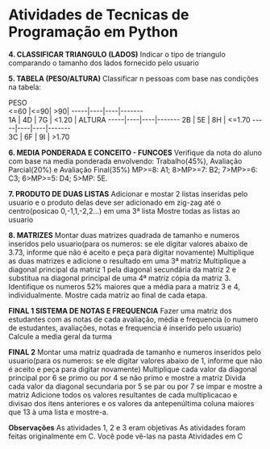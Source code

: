 # Atividades de Tecnicas de Programação em Python

**4. CLASSIFICAR TRIANGULO (LADOS)**
Indicar o tipo de triangulo comparando o tamanho dos lados fornecido pelo usuario

**5. TABELA (PESO/ALTURA)**
Classificar n pessoas com base nas condições na tabela:

PESO      
<=60 |<=90| >90| 
-----|----|----|-------       
  1A | 4D | 7G | <1.20  | ALTURA
-----|----|----|------- 
  2B | 5E | 8H | <=1.70
-----|----|----|-------          
  3C | 6F | 9I | >1.70 

**6. MEDIA PONDERADA E CONCEITO - FUNCOES**
Verifique da nota do aluno com base na media ponderada envolvendo: Trabalho(45%), Avaliação Parcial(20%) e Avaliação Final(35%)
MP>=8: A1; 8>MP>=7: B2; 7>MP>=6: C3; 6>MP>=5: D4; 5>MP: 5E.

**7. PRODUTO DE DUAS LISTAS**
Adicionar e mostar 2 listas inseridas pelo usuario e o produto delas deve ser adicionado em zig-zag até o centro(posicao 0,-1,1,-2,2...) em uma 3ª lista 
Mostre todas as listas ao usuario

**8. MATRIZES**
Montar duas matrizes quadrada de tamanho e numeros inseridos pelo usuario(para os numeros: se ele digitar valores abaixo de 3.73, informe que não é aceito e peça para digitar novamente)
Multiplique as duas matrizes e adicione o resultado em uma 3ª matriz
Multiplique a diagonal principal da matriz 1 pela diagonal secundária da matriz 2 e substitua na diagonal principal de uma 4ª matriz cópia da matriz 3.
Identifique os numeros 52% maiores que a média para a matriz 3 e 4, individualmente.
Mostre cada matriz ao final de cada etapa.

**FINAL 1 SISTEMA DE NOTAS E FREQUENCIA**
Fazer uma matriz dos estudantes com as notas de cada avaliação, média e frequencia (o numero de estudantes, avaliações, notas e frequencia é inserido pelo usuario)
Calcule a media geral da turma

**FINAL 2**
Montar uma matriz quadrada de tamanho e numeros inseridos pelo usuario(para os numeros: se ele digitar valores abaixo de 1, informe que não é aceito e peça para digitar novamente)
Multiplique cada valor da diagonal principal por 6 se primo ou por 4 se não primo e mostre a matriz
Divida cada valor da diagonal secundaria por 5 se par ou por 7 se impar e mostre a matriz
Adicione todos os valores resultantes de cada multiplicacao e divisao dos itens anteriores e os valores da antepenúltima coluna maiores que 13 à uma lista e mostre-a.

**Observações**
As atividades 1, 2 e 3 eram objetivas
As atividades foram feitas originalmente em C. Você pode vê-las na pasta Atividades em C